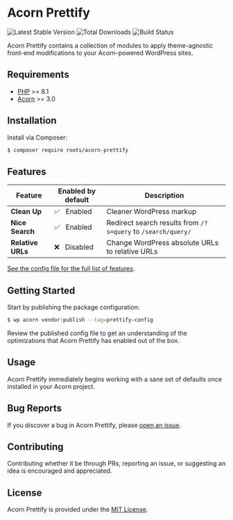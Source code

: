 # Acorn Prettify

![Latest Stable Version](https://img.shields.io/packagist/v/roots/acorn-prettify.svg?style=flat-square)
![Total Downloads](https://img.shields.io/packagist/dt/roots/acorn-prettify.svg?style=flat-square)
![Build Status](https://img.shields.io/github/actions/workflow/status/roots/acorn-prettify/main.yml?branch=main&style=flat-square)

Acorn Prettify contains a collection of modules to apply theme-agnostic front-end modifications to your Acorn-powered WordPress sites.

## Requirements

- [PHP](https://secure.php.net/manual/en/install.php) >= 8.1
- [Acorn](https://github.com/roots/acorn) >= 3.0

## Installation

Install via Composer:

```sh
$ composer require roots/acorn-prettify
```

## Features

| Feature            | Enabled by default    | Description                               |
|--------------------|-----------------------|-------------------------------------------|
| **Clean Up**       | ✅ &nbsp; Enabled | Cleaner WordPress markup |
| **Nice Search**    | ✅ &nbsp; Enabled | Redirect search results from `/?s=query` to `/search/query/` |
| **Relative URLs**  | ❌ &nbsp; Disabled | Change WordPress absolute URLs to relative URLs |


[See the config file for the full list of features](https://github.com/roots/acorn-prettify/blob/main/config/prettify.php).

## Getting Started

Start by publishing the package configuration:

```sh
$ wp acorn vendor:publish --tag=prettify-config
```

Review the published config file to get an understanding of the optimizations that Acorn Prettify has enabled out of the box.

## Usage

Acorn Prettify immediately begins working with a sane set of defaults once installed in your Acorn project.

## Bug Reports

If you discover a bug in Acorn Prettify, please [open an issue](https://github.com/roots/acorn-prettify/issues).

## Contributing

Contributing whether it be through PRs, reporting an issue, or suggesting an idea is encouraged and appreciated.

## License

Acorn Prettify is provided under the [MIT License](LICENSE.md).
